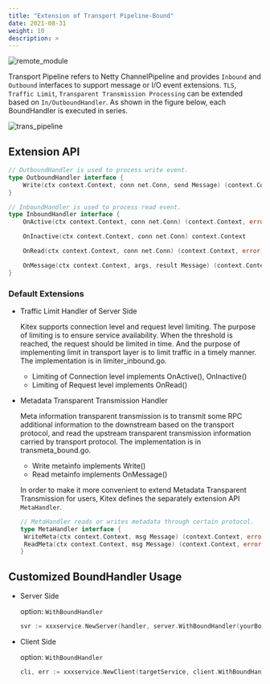 ```yaml
---
title: "Extension of Transport Pipeline-Bound"
date: 2021-08-31
weight: 10
description: >
---
```


![remote_module](/img/docs/remote_module.png)

Transport Pipeline refers to Netty ChannelPipeline and provides `Inbound` and `Outbound` interfaces to support message or I/O event extensions. `TLS`,  `Traffic Limit`, `Transparent Transmission Processing` can be extended based on `In/OutboundHandler`. As shown in the figure below, each BoundHandler is executed in series.

![trans_pipeline](/img/docs/trans_pipeline.png)

## Extension API

```go
// OutboundHandler is used to process write event.
type OutboundHandler interface {
	Write(ctx context.Context, conn net.Conn, send Message) (context.Context, error)
}

// InboundHandler is used to process read event.
type InboundHandler interface {
	OnActive(ctx context.Context, conn net.Conn) (context.Context, error)

	OnInactive(ctx context.Context, conn net.Conn) context.Context

	OnRead(ctx context.Context, conn net.Conn) (context.Context, error)

	OnMessage(ctx context.Context, args, result Message) (context.Context, error)
}
```

### Default Extensions

- Traffic Limit Handler of Server Side

  Kitex supports connection level and request level limiting. The purpose of limiting is to ensure service availability. When the threshold is reached, the request should be limited in time. And the purpose of implementing limit in transport layer is to limit traffic in a timely manner. The implementation is in limiter_inbound.go.

  - Limiting of Connection level implements OnActive(), OnInactive()
  - Limiting of Request level implements OnRead()

- Metadata Transparent Transmission Handler

  Meta information transparent transmission is to transmit some RPC additional information to the downstream based on the transport protocol, and read the upstream transparent transmission information carried by transport protocol. The implementation is in transmeta_bound.go.

  - Write metainfo implements Write()
  - Read metainfo  implements OnMessage()
  
  In order to make it more convenient to extend Metadata Transparent Transmission for users, Kitex defines the separately extension API `MetaHandler`.
  
   ```go
   // MetaHandler reads or writes metadata through certain protocol.
   type MetaHandler interface {
   	WriteMeta(ctx context.Context, msg Message) (context.Context, error)
   	ReadMeta(ctx context.Context, msg Message) (context.Context, error)
   }
   ```
  
  

## Customized BoundHandler Usage

- Server Side

  option: `WithBoundHandler`

  ```go
  svr := xxxservice.NewServer(handler, server.WithBoundHandler(yourBoundHandler))
  ```

- Client Side

  option: `WithBoundHandler`

  ```go
  cli, err := xxxservice.NewClient(targetService, client.WithBoundHandler(yourBoundHandler))
  ```

  

